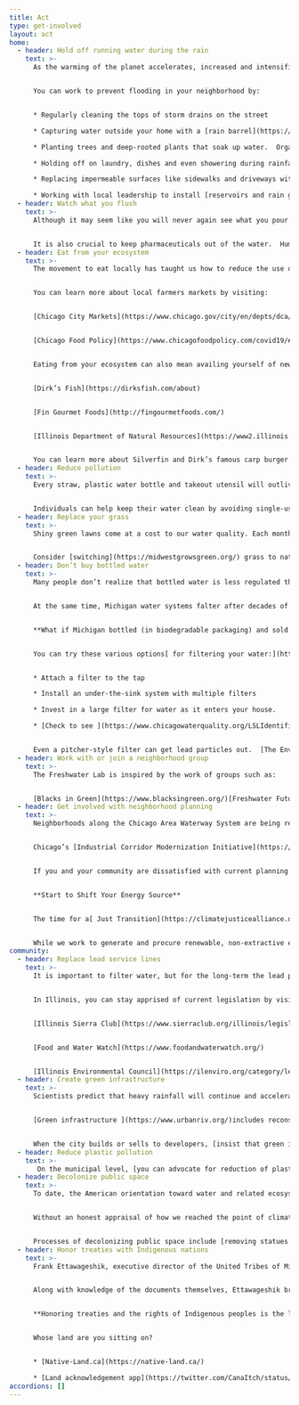 ```yaml
---
title: Act
type: get-involved
layout: act
home:
  - header: Hold off running water during the rain
    text: >-
      As the warming of the planet accelerates, increased and intensified rainfall overwhelms the Great Lakes region. Chicago, like many cities [across the world](https://www.arcgis.com/home/item.html?id=004909c6679a4289b629a1c26278224c), has a [combined sewer system](https://mwrd.org/understanding-your-sewer-0). This means that storm drains connect with the sewers that fill with water from your home. More and more, the capacity of this system is breached by rain events. When sewers fill, there is nowhere for the waste water to go but up, often causing significant urban flooding that infiltrates basements and overruns city streets. 


      You can work to prevent flooding in your neighborhood by:


      * Regularly cleaning the tops of storm drains on the street

      * Capturing water outside your home with a [rain barrel](https://mwrd.org/rain-barrels) or [cistern](https://www.cnt.org/rainready/guidance).

      * Planting trees and deep-rooted plants that soak up water.  Organizations like [the Center for Neighborhood Technology ](https://www.cnt.org/rainready/guidance)can help low-income families and neighborhoods with the cost of planting. Midwest Grows Green also has resources for building rain gardens, cultivating prairie plants, and transitioning to [natural lawn care](https://midwestgrowsgreen.org/what-you-can-do/all-resources/). 

      * Holding off on laundry, dishes and even showering during rainfall. To learn more, Friends of the Chicago River offers [additional guidance ](https://www.chicagoriver.org/get-involved/take-action/overflow-action-days)for the safest rainy day behaviors. Click here to [Become RainReady](https://www.cnt.org/rainready).

      * Replacing impermeable surfaces like sidewalks and driveways with permeable pavement that absorbs rain and helps to recharge groundwater. In Chicago, you can propose and vote for projects like this to be implemented with your Alderperson’s neighborhood funds through [participatory budgeting](http://www.pbchicago.org/pb-in-chicago.html).

      * Working with local leadership to install [reservoirs and rain gardens](https://www.chicago.gov/content/dam/city/progs/env/ChicagoGreenStormwaterInfrastructureStrategy.pdf).
  - header: Watch what you flush
    text: >-
      Although it may seem like you will never again see what you pour down the drain, everything we wash away reappears in rivers or streams.  Increasingly, the contents of drains reach our drinking water.  As a result, you should carefully read the ingredients in your home products. Take a look at your laundry detergent, personal care products and cleaning supplies.  Do they contain things that you would like to drink?  If not, you can switch to more natural products like [Meliora](https://meliorameansbetter.com/).  You can also[ make your own products.](http://freshwaterstories.com/stories/drinking-water/) 


      It is also crucial to keep pharmaceuticals out of the water.  Human medications are rewiring the DNA of aquatic animals, even causing fish and frogs to switch sexes amidst their lives.  Don’t flush unused medications. Instead, take them to a pharmaceutical drop-off.  Check [here ](https://www.chicago.gov/city/en/depts/cdph/supp_info/healthy-communities/pharmaceuticals_dropofflocations.html)for a list of locations in Chicago. Click [here](https://www.fda.gov/drugs/disposal-unused-medicines-what-you-should-know/drug-disposal-drug-take-back-locations) for those across the United States. Many drugstores and pharmacies also take back pharmaceuticals.
  - header: Eat from your ecosystem
    text: >-
      The movement to eat locally has taught us how to reduce the use of fossil fuels in transporting and packaging food.  Farmers markets offer healthier ways to procure food on multiple levels.  


      You can learn more about local farmers markets by visiting:


      [Chicago City Markets](https://www.chicago.gov/city/en/depts/dca/supp_info/farmers_market.html)


      [Chicago Food Policy](https://www.chicagofoodpolicy.com/covid19/#food)


      Eating from your ecosystem can also mean availing yourself of newly arrived species like bighead carp. These groups make it easier for you to enjoy Silverfin (i.e. carp):


      [Dirk’s Fish](https://dirksfish.com/about)


      [Fin Gourmet Foods](http://fingourmetfoods.com/)


      [Illinois Department of Natural Resources](https://www2.illinois.gov/dnr/news/Pages/Statewide-Asian-Carp-Cookout-to-be-Held-Oct.-17.aspx)


      You can learn more about Silverfin and Dirk’s famous carp burger recipe [here](http://freshwaterstories.com/stories/fishing/).
  - header: Reduce pollution
    text: >-
      Every straw, plastic water bottle and takeout utensil will outlive each one of us. Rather than disappear, these plastics simply break down into ever smaller pieces until they become [microplastics](https://www.5gyres.org/microbeads/) that are too small to be filtered out of drinking water. All those single-use plastics sitting on beaches and shores will turn up again in your drinking water and in your body. Another problem is that plastic attracts bacteria that can cause public health emergencies. It’s important to keep in mind that [less than 10% of plastic is recycled ](https://www.livescience.com/how-much-plastic-recycling.html)with most simply shipped to other countries or left to fester locally.  In both cases, these plastics contaminate waterways and harm humans and animals.


      Individuals can help keep their water clean by avoiding single-use plastics and look for non-plastic packaging where and when available.  Join or sponsor a beach cleanup such as Alliance for the Great Lakes’ [Adopt a Beach](https://adopt.greatlakes.org/s/) or the Shedd Aquarium’s [Action Days](https://www.sheddaquarium.org/care-and-conservation/take-action-for-animals/shedd-aquarium-action-days).
  - header: Replace your grass
    text: >-
      Shiny green lawns come at a cost to our water quality. Each month, 12,240 gallons of water are used on average per household each month.  40 million acres of turf grass exist in the lower 48 States – the single largest crop in the US.  Additionally, most grass is coaxed into existence by fertilizers and pesticides.  Rainstorms strip these chemicals from lawns and wash them into waterways where they fuel dead zones.


      Consider [switching](https://midwestgrowsgreen.org/) grass to native landscapes or food gardens. Here’s [a how-to guide](http://freshwaterstories.com/stories/landscaping/).
  - header: Don’t buy bottled water
    text: >-
      Many people don’t realize that bottled water is less regulated than the water in your tap. Bottled water is also connected to large systemic issues. Private companies are actively privatizing water, a public good. The Nestlé corporation pumps up to 400 gallons per minute, or 576,000 gallons per day, of public waters for its Ice Mountain brand.  [Brought to Michigan](https://www.mlive.com/news/2016/12/why_nestle_pays_next_to_nothin.html) with $10 million in state and local tax abatements in 2001, [Nestlé pays a mere $200 a year ](https://www.mlive.com/news/2020/04/nestle-wins-legal-challenge-to-michigan-groundwater-extraction.html)to Michigan while [reaping billions in profits](https://www.mlive.com/news/2016/12/why_nestle_pays_next_to_nothin.html).


      At the same time, Michigan water systems falter after decades of disinvestment.  [Harmful “forever” chemicals](https://ilenviro.org/pfas-a-toxic-legacy-building-in-illinois/?eType=EmailBlastContent&eId=5e024d25-e405-4860-9b09-82e59d7edfd3) are being discovered throughout the groundwater in the Great Lake State even as households struggle with unpaid bills and water shutoffs.  


      **What if Michigan bottled (in biodegradable packaging) and sold its water instead of Nestlé?** With profit margins of over 200% for bottled water, [Michigan’s water could support its people](https://forloveofwater.org/)! In addition to poor water quality, plastic bottle waste adds to the pollution of our waterways. If you are not dependent on bottled water for a (relatively) safe water source, then don’t buy bottled water. Instead, you can filter the water in your home. 


      You can try these various options[ for filtering your water:](https://www.nsf.org/knowledge-library/standards-water-treatment-systems)


      * Attach a filter to the tap

      * Install an under-the-sink system with multiple filters 

      * Invest in a large filter for water as it enters your house.

      * [Check to see ](https://www.chicagowaterquality.org/LSLIdentification)if the service line into your home is made of lead. If so, then make sure that your filter is certified NSF/ANSI Standard 42 or 43.


      Even a pitcher-style filter can get lead particles out.  [The Environmental Working Group Tap Water Databas](https://www.ewg.org/tapwater/)e can be helpful in choosing the right filter.
  - header: Work with or join a neighborhood group
    text: >-
      The Freshwater Lab is inspired by the work of groups such as:


      [Blacks in Green](https://www.blacksingreen.org/)[Freshwater Future](https://freshwaterfuture.org/)[FLOW for Water](https://forloveofwater.org/)[Little Village Environmental Justice Organization](http://www.lvejo.org/)[Milwaukee Water Commons](https://www.milwaukeewatercommons.org/)[People for Community Recovery](http://www.peopleforcommunityrecovery.org/)[Pilsen Environmental Rights and Reform Organization (P.E.R.R.O.)](https://pilsenperro.org/)[Sacred Keepers Sustainability Lab](https://www.sacredkeepers.org/)[Southeast Environmental Task Force](http://setaskforce.org/)[Southeast Side Coalition to Ban Petcoke](http://setaskforce.org/2016/02/petcoke/)[Southeast Youth Alliance](https://www.facebook.com/SoutheastYouthAlliance/)[We the People of Detroit](https://www.wethepeopleofdetroit.com/)See [here](https://healthylakes.org/about-us/) for a list of groups in various Great Lake states.
  - header: Get involved with neighborhood planning
    text: >-
      Neighborhoods along the Chicago Area Waterway System are being rezoned and redeveloped. To date, too much of the planning process occurs without proper community input.  Chicago’s [Blacks in Green ](https://www.blacksingreen.org/) invites agencies to present to its Black Water Council.  You can take this work further by showing up to community meetings, making your voice heard out loud and online, and disseminating the information to your friends and family members. 


      Chicago’s [Industrial Corridor Modernization Initiative](https://www.chicago.gov/city/en/depts/dcd/supp_info/repositioning-chicago-s-industrial-corridors-for-today-s-economy.html) and [Great Rivers](http://greatriverschicago.com/index.html) initiative are two significant ways in which waterways and communities are changing.


      If you and your community are dissatisfied with current planning processes, then consider hosting your own meeting and inviting planners, architects and public officials to present to you.


      **Start to Shift Your Energy Source**


      The time for a[ Just Transition](https://climatejusticealliance.org/just-transition/) to renewable energy is now! 


      While we work to generate and procure renewable, non-extractive energy for our own lives, we must push every scale of government and business to shift subsidy and support away from fossil fuels while prioritizing the retraining and prioritization of workers.  Fossil fuel corporations achieved their status by ushering us into the mess of climate catastrophe through unwavering governmental support. It’s time to shift our sources of energy and collectively democratize the institutions that distribute them. We can also act on the individual level by using [renewable energy](https://ilenviro.org/energy/renewable-energy/) at home and [taking public transportation ](https://ilenviro.org/transportation/)when possible. 
community:
  - header: Replace lead service lines
    text: >-
      It is important to filter water, but for the long-term the lead pipes that service homes and schools must be replaced.  We know the damage that lead exposure can cause and all the jobs created when a municipality upgrades its pipes.  Get the lead out of plumbing!


      In Illinois, you can stay apprised of current legislation by visiting:


      [Illinois Sierra Club](https://www.sierraclub.org/illinois/legislation)


      [Food and Water Watch](https://www.foodandwaterwatch.org/)


      [Illinois Environmental Council](https://ilenviro.org/category/legislative-updates/)
  - header: Create green infrastructure
    text: >-
      Scientists predict that heavy rainfall will continue and accelerate, overwhelming concrete infrastructures built to keep cities from flooding.  Federal infrastructure funding is badly needed across the United States.  As we advocate for this funding, steps can be taken at a local level to create green infrastructure.


      [Green infrastructure ](https://www.urbanriv.org/)includes reconstructed wetlands that hold and filter water; deep-rooted plants in rain gardens; trees; green roofs; bioswales and small-scale water recycling units.


      When the city builds or sells to developers, [insist that green infrastructure be part of the plan](http://www.cnt.org/sites/default/files/publications/CNT_Value-of-Green-Infrastructure.pdf).  The public good still matters in private developments and nobody wants their home, business or local stores to flood.
  - header: Reduce plastic pollution
    text: >-
       On the municipal level, [you can advocate for reduction of plastic](https://www.sheddaquarium.org/care-and-conservation/take-action-for-animals/lets-shedd-plastic) in public spaces and at events. Some events provide, sell or rent reusable cups and dishware instead of generating mountains of single-use plastic. 
  - header: Decolonize public space
    text: >-
      To date, the American orientation toward water and related ecosystems has been [largely violent](https://thebackwardriver.org/the-river-speaks/) and rooted in the settler-colonial origins of the nation, which saw the world in terms of land to be conquered and resources to be extracted.  As toxins and pollutants pour into drinking water and impair the health of an increasing number of people, this foundational harm is coming home to roost.


      Without an honest appraisal of how we reached the point of climate catastrophe, we will continue to support the same systems of oppression and make the same mistakes.  Such examination requires addressing how Indigenous peoples were forcibly removed from their land, treated with an intent of annihilation and cut-off from productive interdependence with the natural world.


      Processes of decolonizing public space include [removing statues and monuments to violent settlers](https://southsideweekly.com/chicago-native-american-organizer-intersection-black-lives-matter-decolonization/), changing street and place names, a[cknowledging presence on Indigenous land](https://nativegov.org/a-guide-to-indigenous-land-acknowledgment/) and elevating Indigenous leadership to help us restructure our relationships with place.
  - header: Honor treaties with Indigenous nations
    text: >-
      Frank Ettawageshik, executive director of the United Tribes of Michigan and water wiseman, walks the halls of Lansing, Michigan and Washington D.C. with two constitutions in his jacket pocket – that of the United States and [of his tribe](https://www.ltbbodawa-nsn.gov/OdawaRegister/LTBB%20Constitution.pdf), the Little Traverse Bay Bands of Odawa Indians.  Both are relevant to Indigenous sovereignty.  The Commerce Clause (Article 1, Section 8, Clause 3) of the U.S. Constitution confers authority to Congress to “to regulate Commerce with foreign Nations, and among the several States, and with Indian Tribes.”  The listing of foreign Nations, several States and Indian Tribes attests to the sovereignty of all three recognized as preexisting the constitution itself.  Article 6 of the U.S. Constitution states that  “all Treaties made, or which shall be made, under the Authority of the United States, shall be the supreme Law of the Land.”  Ettawageshik emphasizes that “supreme Law of the Land” means that nothing can contradict or abrogate treaties made with Indigneous peoples.


      Along with knowledge of the documents themselves, Ettawageshik brings a vital interpretive frame to both of his constitutions.  The U.S. Constitution does not give rights to Indigenous nations.  Instead, he explains, it speaks to how Indigenous peoples gave rights to the new Americans with the query of how they were going to live with what the tribes already had.  When land was sold or granted to the U.S. federal government, Indian treaty partners reserved their rights of fishing, hunting and gathering.  Odawa fishing rights, preserved in the [1836 Treaty of Washington](https://www.cmich.edu/library/clarke/ResearchResources/Native_American_Material/Treaty_Rights/Text_of_Michigan_Related_Treaties/Pages/Washington,-1836.aspx), are not based on property rights.  They insist, rather, on the right to live with the fish.  Living with the fish involves the right to sing, dance, eat, and exist in tandem with them. Anything that impedes the relationship with the fish, such as a “do not consume” mercury advisory [violates fishing rights](https://www.michigan.gov/dnr/0,4570,7-350-79136_79236_80538_80541-424734--,00.html).


      **Honoring treaties and the rights of Indigenous peoples is the law, if not the practice, of the United States.**  Respecting these rights and treaties not only upholds the law, but also confers benefit to all who share water, air and earth with Indigenous peoples.  When native relationships with fish are upheld, the watershed is healthier and better able to support life now and in the future.  The free exercise of Indigenous sovereignty can stop harmful pipelines, mines and industrial agriculture facilities thereby curbing carbon emissions and slowing climate change.  It can protect the very right to breathe.


      Whose land are you sitting on?


      * [Native-Land.ca](https://native-land.ca/)

      * [Land acknowledgement app](https://twitter.com/CanaItch/status/1292713097136807947)
accordions: []
---
```

